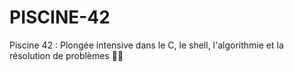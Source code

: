 # PISCINE-42
 Piscine 42 : Plongée intensive dans le C, le shell, l'algorithmie et la résolution de problèmes 🏊‍♂️ 
